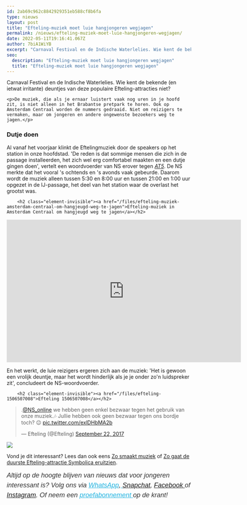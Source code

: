 ```yaml
---
id: 2ab69c962c8842929351eb588cf8b6fa
type: nieuws
layout: post
title: "Efteling-muziek moet luie hangjongeren wegjagen"
permalink: /nieuws/efteling-muziek-moet-luie-hangjongeren-wegjagen/
date: 2022-05-11T19:16:41.067Z
author: 7biA1WiYB
excerpt: "Carnaval Festival en de Indische Waterlelies. Wie kent de bekende (en ietwat irritante) deuntjes van deze populaire Efteling-attracties niet?  "
seo:
  description: "Efteling-muziek moet luie hangjongeren wegjagen"
  title: "Efteling-muziek moet luie hangjongeren wegjagen"
---
```

Carnaval Festival en de Indische Waterlelies. Wie kent de bekende (en ietwat irritante) deuntjes van deze populaire Efteling-attracties niet?  

    <p>De muziek, die als je ernaar luistert vaak nog uren in je hoofd zit, is niet alleen in het Brabantse pretpark te horen. Ook op Amsterdam Centraal worden de nummers gedraaid. Niet om reizigers te vermaken, maar om jongeren en andere ongewenste bezoekers weg te jagen.</p>
<h3>Dutje doen</h3>
<p>Al vanaf het voorjaar klinkt de Eftelingmuziek door de speakers op het station in onze hoofdstad. 'De reden is dat sommige mensen die zich in de passage installeerden, het zich wel erg comfortabel maakten en een dutje gingen doen', vertelt een woordvoerder van NS erover tegen <em><a href="http://www.at5.nl/artikelen/173334/efteling-muziek-tegen-hangjongeren-op-centraal-station">AT5</a></em>. De NS merkte dat het vooral 's ochtends en 's avonds vaak gebeurde. Daarom wordt de muziek alleen tussen 5:30 en 8:00 uur en tussen 21:00 en 1:00 uur opgezet in de IJ-passage, het deel van het station waar de overlast het grootst was.</p>
<p><div class="media media-element-container media-default"><div id="file-419181" class="file file-video file-video-youtube">

        <h2 class="element-invisible"><a href="/files/efteling-muziek-amsterdam-centraal-om-hangjeugd-weg-te-jagen">Efteling-muziek in Amsterdam Centraal om hangjeugd weg te jagen</a></h2>
    
  
  <div class="content">
    <div class="media-youtube-video file media-element file-default media-youtube-1">
  <iframe class="media-youtube-player" width="640" height="390" title="Efteling-muziek in Amsterdam Centraal om hangjeugd weg te jagen" src="https://www.youtube.com/embed/mqR4lEgzaME?wmode=opaque&controls=" name="Efteling-muziek in Amsterdam Centraal om hangjeugd weg te jagen" frameborder="0" allowfullscreen="">Video van Efteling-muziek in Amsterdam Centraal om hangjeugd weg te jagen</iframe>
</div>
  </div>

  
</div>
</div>
<p>En het werkt, de luie reizigers ergeren zich aan de muziek: 'Het is gewoon een vrolijk deuntje, maar het wordt hinderlijk als je je onder zo'n luidspreker zit', concludeert de NS-woordvoerder.</p>
<p><div class="media media-element-container media-default"><div id="file-419220" class="file file-document file-text-oembed">

        <h2 class="element-invisible"><a href="/files/efteling-1506507008">Efteling 1506507008</a></h2>
    
  
  <div class="content">
    
<blockquote class="twitter-tweet" data-width="550"><p lang="nl" dir="ltr">.<a href="https://twitter.com/NS_online?ref_src=twsrc%5Etfw">@NS_online</a> we hebben geen enkel bezwaar tegen het gebruik van onze muziek.🎶 Jullie hebben ook geen bezwaar tegen ons bordje toch? 😉 <a href="https://t.co/exlDHbMA2b">pic.twitter.com/exlDHbMA2b</a></p>&mdash; Efteling (@Efteling) <a href="https://twitter.com/Efteling/status/911238193193848833?ref_src=twsrc%5Etfw">September 22, 2017</a></blockquote>
<script async="" src="https://platform.twitter.com/widgets.js" charset="utf-8"></script>
  </div>

  
</div>
</div>
<div class="kader">
<p><img class="kaderafbeelding" src="https://7dagen.netlify.app/sites/default/files/ff.png"></p>
<p>Vond je dit interessant? Lees dan ook eens <a href="https://7dagen.netlify.app/lifestyle-raar/video-zo-smaakt-muziek">Zo smaakt muziek</a> of <a href="https://7dagen.netlify.app/lifestyle/zo-gaat-de-duurste-efteling-attractie-symbolica-eruitzien">Zo gaat de duurste Efteling-attractie Symbolica eruitzien</a>.</p>
<p><em style="box-sizing: inherit; color: rgb(51, 51, 51); font-family: &quot;PT Sans&quot;, sans-serif; font-size: 18px; line-height: 27px;">Altijd op de hoogte blijven van nieuws dat voor jongeren interessant is? Volg ons via </em><em style="box-sizing: inherit; color: rgb(34, 179, 224); transition: color 0.3s ease; font-family: &quot;PT Sans&quot;, sans-serif; font-size: 18px; line-height: 27px;"><a href="https://7dagen.netlify.app/whatsapp" style="box-sizing: inherit; color: rgb(34, 179, 224); transition: color 0.3s ease; font-family: &quot;PT Sans&quot;, sans-serif; font-size: 18px; line-height: 27px;">WhatsApp</a></em><em style="box-sizing: inherit; color: rgb(51, 51, 51); font-family: &quot;PT Sans&quot;, sans-serif; font-size: 18px; line-height: 27px;">,</em><em style="box-sizing: inherit; color: rgb(34, 179, 224); transition: color 0.3s ease; font-family: &quot;PT Sans&quot;, sans-serif; font-size: 18px; line-height: 27px;"><a href="https://7dagen.netlify.app/whatsapp" style="box-sizing: inherit; color: rgb(34, 179, 224); transition: color 0.3s ease; font-family: &quot;PT Sans&quot;, sans-serif; font-size: 18px; line-height: 27px;"> </a></em><em style="box-sizing: inherit; color: rgb(51, 51, 51); font-family: &quot;PT Sans&quot;, sans-serif; font-size: 18px; line-height: 27px;"><a href="https://www.snapchat.com/add/sevendaysnl">Snapchat</a>, <a href="https://www.facebook.com/7Daysnl?ref=bookmarks">Facebook </a>of <a href="https://instagram.com/7DAysnl/">Instagram</a>. Of </em><em style="box-sizing: inherit; color: rgb(51, 51, 51); font-family: &quot;PT Sans&quot;, sans-serif; font-size: 18px; line-height: 27px;">neem een </em><a href="https://abonneren.sevendays.nl/abonneren/abonnementen/ae/artikel" style="box-sizing: inherit; color: rgb(34, 179, 224); transition: color 0.3s ease; font-family: &quot;PT Sans&quot;, sans-serif; font-size: 18px; line-height: 27px;"><em style="box-sizing: inherit;">proefabonnement </em></a><em style="box-sizing: inherit; color: rgb(51, 51, 51); font-family: &quot;PT Sans&quot;, sans-serif; font-size: 18px; line-height: 27px;">op de krant!</em></p>
</div>
  
